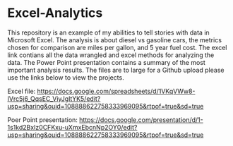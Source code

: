 # Excel-Analytics
This repository is an example of my abilities to tell stories with data in Microsoft Excel.
The analysis is about diesel vs gasoline cars, the metrics chosen for comparison are miles per gallon, and 5 year fuel cost.
The excel link contians all the data wrangled and excel methods for analyzing the data. 
The Power Point presentation contains a summary of the most important analysis results. 
The files are to large for a Github upload please use the links below to view the projects. 

Excel file: https://docs.google.com/spreadsheets/d/1VKqVWw8-IVrc5j6_QqsEC_ViyJgltYK5/edit?usp=sharing&ouid=108888622758333969095&rtpof=true&sd=true

Poer Point presentation: https://docs.google.com/presentation/d/1-1s1kd2BxIz0CFKxu-uXmxEbcnNp2OY0/edit?usp=sharing&ouid=108888622758333969095&rtpof=true&sd=true

